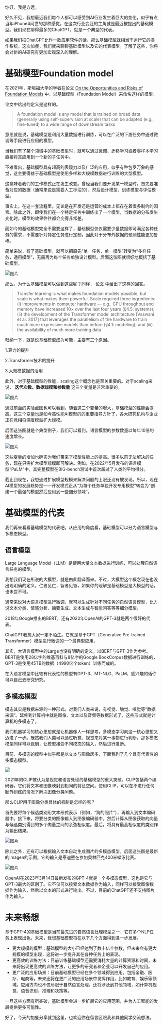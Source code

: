 你好，我是方远。

好久不见，我想最近我们每个人都可以感受到AI行业发生着巨大的变化，似乎有点当年iPhone4问世的那种感觉。在这次行业变迁的主角就是最近被提出的基础模型。我们现在聊得最多的ChatGPT，就是一个典型的代表。

如果我们把ChatGPT比作一款应用软件的话，那么基础模型就相当于运行它的操作系统。这次加餐，我们就来聊聊基础模型以及它的代表模型。了解了这些，你将会对新的AI研究有更加宏观深入的理解。

# 基础模型Foundation model

在2021年，斯坦福大学的学者在论文 [On the Opportunities and Risks of Foundation Models](https://arxiv.org/pdf/2108.07258.pdf) 中，以基础模型（Foundation Model）来命名这样的模型。

论文中给出的定义是这样的。

> A foundation model is any model that is trained on broad data (generally using self-supervision at scale) that can be adapted (e.g., fine-tuned) to a wide range of downstream tasks

意思就是说，基础模型是利用大量数据进行训练，可以在广泛的下游任务中通过微调等手段进行应用的模型。

当我们有了某个领域中的基础模型时，就可以通过微调、迁移学习或者零样本学习直接将其应用到一个新的子任务中。

不难看出，基础模型具有超高的表现力以及广泛的应用，似乎有种包罗万象的感觉，这主要得益于基础模型是使用多样和大规模数据进行训练的大型模型。

这意味着我们的工作模式正在发生改变。曾经当我们要开发某一模型时，首先要准备对应的数据（通常来说是需要人工标注的），然后设计模型、训练模型与评估模型。

事实上，在这一套流程里，无论是在开发还是运营的成本上都存在着很多制约的因素。除此之外，即使我们在一个特定任务中训练出了一个模型，当数据的分布发生变化时，模型的效果往往都会变得非常差。

而如今的基础模型完全不需要这样了，基础模型仅仅需要少量数据即可满足各种任务的需求，不需要针对特定任务进行定制，因此对于分布外数据的预测性能更加鲁棒。

简单来说，有了基础模型，就可以把原先“单一任务，单一模型”转变为“多样任务，通用模型”，无需再为每个任务单独设计模型。后面这张图就很好地概括了基础模型。

![图片](https://static001.geekbang.org/resource/image/ce/4f/ce4b1c1cd411a0d44036551e67afec4f.png?wh=1546x1068)

那么，为什么基础模型可以做到这些呢？同样， [论文](https://arxiv.org/pdf/2108.07258.pdf) 中给出了这样的回答。

> Transfer learning is what makes foundation models possible, but scale is what makes them powerful. Scale required three ingredients: (i) improvements in computer hardware — e.g., GPU throughput and memory have increased 10× over the last four years (§4.5: systems); (ii) the development of the Transformer model architecture \[Vaswani et al. 2017\] that leverages the parallelism of the hardware to train much more expressive models than before (§4.1: modeling); and (iii) the availability of much more training data

归纳一下，就是说基础模型成为可能，主要有三个原因。

1.算力的提升

2.Transformer技术的提升

3.大规模数据的活用

此外，对于基础模型的性能，scaling这个概念也是至关重要的。对于scaling来说， **迭代次数、数据规模和参数量** 这三个变量是非常重要的。

![图片](https://static001.geekbang.org/resource/image/af/9f/afda165d31e67f76d9e908e55d866f9f.png?wh=1880x596)

通过前面的实验截图也可以看到，随着这三个变量的增大，基础模型的性能会提高。这三个变量也是如今高性能AI模型的的重要指导方针了，各大研究机构与企业正在竞相将深度模型扩大规模。

后面这张图就是个典型例子，我们可以看到，语言模型的参数数量以每年10倍的速度增长。

![图片](https://static001.geekbang.org/resource/image/5b/e7/5b06d9b578c5b50467f8ac2f6dc58fe7.png?wh=1067x600)

这些变量的增加也确实为我们带来了模型性能上的提高。很多以前无法解决的任务，现在只需扩大模型规模即可解决。例如，在2022年5月发布的语言模型“PaLM”中，其完整模型在BIG-bench测试中首次超过了人类的平均得分。

截止到现在，我想通过扩展模型规模来解决问题的上限还没有被发现。所以，现在AI模型的发展趋势是——开发模式正从“为每个任务单独开发专用模型”转变为“创建一个最强的模型然后应用到一些细分领域”。

# 基础模型的代表

我们再来看看基础模型的代表吧。从应用的角度看，基础模型可以分为语言模型与多模态模型。

## 语言模型

Large Language Model（LLM）是使用大量文本数据进行训练、可以处理自然语言任务的模型。

我想我们现在所说的大模型，就是由此翻译而来。不过，大模型这个概念现在也没出现明确的定义，仁者见仁，智者见智，如果你的理解是基础模型是大模型的话，也未尝不可。

通常来说对大语言模型进行微调，就可以生成针对不同任务的自然语言模型，比方说文本分类、情感分析、摘要生成、文本生成与智能问答等等细分模型。

2018年Google推出的BERT，还有2020年OpenAI的GPT-3就是两个很好的代表。

ChatGPT我想大家一定不陌生。它就是基于GPT（Generative Pre-trained Transformer）模型进行微调的一个最典型应用。

其实，大语言模型中的Large也没有明确的定义，以BERT与GPT-3作为参考。BERT是使用28亿字的维基百科与8亿字的Google BookCorpus数据进行训练的，GPT-3是使用45TB的数据（4990亿个token）训练而成的。

在大语言模型中比较有代表性的模型有GPT-3、MT-NLG、PaLM，感兴趣的话你可以自己去研究研究。

## 多模态模型

模态其实是数据来源的一种形式。对我们人类来说，有视觉、触觉、嗅觉等“数据来源”。延伸到计算机中就是图像、文本以及音频等数据形式了，这些形式就是计算机的多模态了。

我们机器学习的核心思想就是让机器像人一样思考，多模态学习向这一核心思想又迈进了一步。既然我们人类可以通过听觉、视觉来对某一事物进行判断，那多模态模型同样可以做到，让模型接受不同模态的输入，然后进行推断。

目前，多模态的模型中似乎都是以文本与图像居多，下面我列了几个具有代表性的多模态模型。

![](https://static001.geekbang.org/resource/image/f7/0f/f76aaac55d7d440d02e7c4af5d342c0f.jpg?wh=3175x1660)

2021年的CLIP被认为是视觉和语言处理的基础模型的重大突破。CLIP包括两个编码器，它们将文本和图像映射到相同的特征空间。使用CLIP，可以在不进行任何额外训练的情况下解决图像分类问题。

那么CLIP用于图像分类具体的机制是怎样的呢？

首先要将每个候选类别用文本形式表示（例如，“狗的照片”），再输入到文本编码器中。接下来，将要分类的图像输入到图像编码器中。然后计算从图像获取的向量与候选类别得到的多个向量之间的余弦相似度。最后，将具有最高相似度的类别作为输出结果。

![图片](https://static001.geekbang.org/resource/image/8d/a1/8d2783a57cb717558832a75f117d0fa1.png?wh=1416x1066)

除此之外，还有可以根据输入文本自动生成图片的多模态模型。后面这张图是最新的Imagen的示例，它的输入是泰迪熊在参加奥林匹克400米蝶泳比赛。

![图片](https://static001.geekbang.org/resource/image/37/76/37745f09cd616d4d7194eeb87f171e76.png?wh=722x858)

OpenAI在2023年3月14日最新发布的GPT-4就是一个多模态模型，这也是它与GPT-3最大的区别了。它不仅可以接受文本数据作为输入，同样可以接受图像数据作为输入，然后以文本的形式进行输出。不过，目前的ChatGPT还不支持图片作为输入。

# 未来畅想

基于GPT-4的基础模型是当前最先进的自然语言处理模型之一，它在多个NLP任务上表现出色。未来，我想基础模型将在以下几个方面得到进一步发展。

- 更大规模的模型：基础模型的大小已经达到了数十亿个参数，但未来会有更大规模的模型出现，这将进一步提升其在各种任务上的表现。
- 更高效的训练方法：目前训练基础模型还需要消耗大量的计算资源和时间，未来将出现更高效的训练方法，让更多的研究者和企业可以开发自己的应用。
- 更广泛的应用场景：目前基础模型已经在多个领域得到应用，包括金融、医疗、电商等，未来还将在更广泛的应用场景中发挥作用，比如教育、娱乐等领域。应用方向也不仅局限于自然语言处理，还将涉及到其他领域，如计算机视觉、语音识别、推理和决策等。

一旦这些方面有所突破，基础模型会进一步扩展它的应用范围，并为人工智能的发展提供更多可能性。

好了，今天的加餐分享就到这里，也欢迎你在留言区跟我和其他同学交流想法。